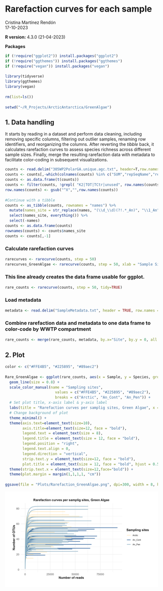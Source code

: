 # Rarefaction curves for each sample


Cristina Martínez Rendón  
17-10-2023

**R version:** 4.3.0 (21-04-2023)

**Packages**

``` r
if (!require("ggplot2")) install.packages("ggplot2")
if (!require("ggthemes")) install.packages("ggthemes")
if (!require("vegan")) install.packages("vegan")

library(tidyverse)
library(ggthemes) 
library(vegan)

rm(list=ls())

setwd("~/R_Projects/ArcticAntarctica/GreenAlgae")
```

## 1. Data handling
It starts by reading in a dataset and perform data cleaning, including removing specific columns, filtering out outlier samples, renaming row identifiers, and reorganizing the columns. After reverting the *tibble* back, it calculates rarefaction curves to assess species richness across different sample sizes. Finally, merge the resulting rarefaction data with metadata to facilitate color-coding in subsequent visualizations.

``` r
counts <- read.delim("305WP2PolarGA.unique.agc.txt", header=T,row.names = 1)
counts <- counts[,-which(colnames(counts) %in% c("SUM","repSeqName","repSeq","OTUConTaxonomy", "mock_community"))]
counts <- as.data.frame(t(counts))
counts <- filter(counts, !grepl( "K2|TOT|TCtr|unused", row.names(counts)))
row.names(counts) <- gsub("^X","",row.names(counts))

#Continue with a tibble
counts <- as_tibble(counts, rownames = "names") %>%
  mutate(names_site = str_replace(names, "(\\d_\\d)(?!.*_An)", "\\1_An")) %>% 
  select(names_site, everything()) %>% 
  select(-names)
counts <- as.data.frame(counts)
rownames(counts) <- counts$names_site
counts <- counts[,-1]
```

### Calculate rarefaction curves
``` r
rarecurves <- rarecurve(counts, step = 50)
rarecurves_GreenAlgae <- rarecurve(counts, step = 50, xlab = "Sample Size", ylab = "Species", label = FALSE) # Base R rarecurve.
```

### This line already creates the data frame usable for ggplot.
``` r
rare_counts <- rarecurve(counts, step = 50, tidy=TRUE)
```

### Load metadata
``` r
metadata <- read.delim("SampleMetadata.txt", header = TRUE, row.names = 1)
```

### Combine rarefaction data and metadata to one data frame to color-code by WWTP compartment 
``` r
rare_counts <- merge(rare_counts, metadata, by.x="Site", by.y = 0, all = T)
```

## 2. Plot
``` r
color <- c("#FFE4B5", "#225895", "#89aec2")

Rare_GreenAlgae <- ggplot(rare_counts, aes(x = Sample, y = Species, group = Site, color = set)) +
  geom_line(size = 0.8) +
  scale_color_manual(name = "Sampling sites",
                       values = c("#FFE4B5", "#225895", "#89aec2"),
                       breaks = c("Arctic", "An_Cont", "An_Pen")) +
  # Set plot title, x-axis label & y-axis label 
  labs(title = "Rarefaction curves per samplig sites, Green Algae", x = "Number of reads", y = "Number of OTUs") +
  # Change background of plot 
  theme_minimal() +
  theme(axis.text=element_text(size=10), 
        axis.title=element_text(size=12, face = "bold"), 
        legend.text = element_text(size = 8),
        legend.title = element_text(size = 12, face = "bold"), 
        legend.position = "right",
        legend.text.align = 0,
        legend.direction = "vertical", 
        strip.text.y = element_text(size=12, face = "bold"), 
        plot.title = element_text(size = 12, face = "bold", hjust = 0.5)) +
  theme(strip.text.x = element_text(size=12,face="bold")) +
  theme(plot.margin = margin(1,1,1,1, "cm"))

ggsave(file = "Plots/Rarefaction_GreenAlgae.png", dpi=300, width = 8, height = 5)
```
![Rarefaction curve of green algae in the three polar regions](../4_Figures/Rarefaction_GreenAlgae.png)

